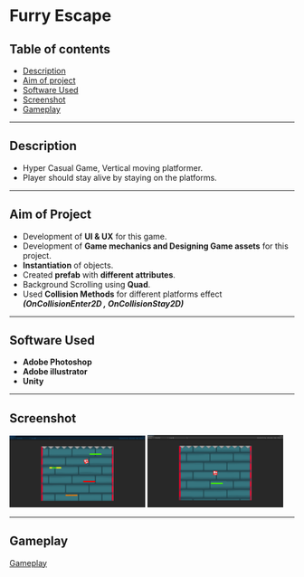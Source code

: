 # Furry Escape

## Table of contents
* [Description](#Description)
* [Aim of project](#Aim-of-project)
* [Software Used](#Software-used)
* [Screenshot](#screenshot)
* [Gameplay](#Gameplay)

------------------------------------------------------------------------------------------------------
 ## Description
- Hyper Casual Game, Vertical moving platformer.
- Player should stay alive by staying on the platforms.

------------------------------------------------------------------------------------------------------
 ## Aim of Project
- Development of **UI & UX** for this game.
- Development of **Game mechanics and Designing Game assets** for this project.
- **Instantiation** of objects.
- Created **prefab** with **different attributes**.
- Background Scrolling using **Quad**.
- Used **Collision Methods** for different platforms effect ***(OnCollisionEnter2D , OnCollisionStay2D)***

------------------------------------------------------------------------------------------------------
## Software Used
- **Adobe Photoshop**
- **Adobe illustrator**
- **Unity**

------------------------------------------------------------------------------------------------------
## Screenshot
<img src="https://github.com/gauravk908567/HyperCasual/blob/main/Gameplay_Screen.png" width="240"> 
<img src="https://github.com/gauravk908567/HyperCasual/blob/main/Home_screen.png" width="240"> 

------------------------------------------------------------------------------------------------------
## Gameplay

[Gameplay](https://youtu.be/pSE8In_-llQ)


